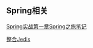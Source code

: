 ## Spring相关

[Spring实战第一章Spring之旅笔记](./Spring实战第一章Spring之旅笔记.md)

[整合Jedis](./Spring-boot-整合Jedis/Spring-boot-整合Jedis.md)
